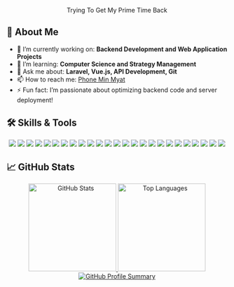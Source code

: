 <!--
## Hi there 👋
**phoneminmyat102/phoneminmyat102** is a ✨ _special_ ✨ repository because its `README.md` (this file) appears on your GitHub profile.

Here are some ideas to get you started:

- 🔭 I’m currently working on ...
- 🌱 I’m currently learning ...
- 👯 I’m looking to collaborate on ...
- 🤔 I’m looking for help with ...
- 💬 Ask me about ...
- 📫 How to reach me: ...
- 😄 Pronouns: ...
- ⚡ Fun fact: ...
-->
<div align="center">
  <p>Trying To Get My Prime Time Back</p>
</div>

## 🚀 About Me
- 🔭 I’m currently working on: **Backend Development and Web Application Projects**
- 🌱 I’m learning: **Computer Science and Strategy Management**
- 💬 Ask me about: **Laravel, Vue.js, API Development, Git**
- 📫 How to reach me: [Phone Min Myat](mailto:phoneminmyat102115@gmail.com)
- ⚡ Fun fact: I’m passionate about optimizing backend code and server deployment!

## 🛠️ Skills & Tools
<div align="center">
  <img src="https://img.shields.io/badge/-HTML5-E34F26?style=flat-square&logo=html5&logoColor=white"/>
  <img src="https://img.shields.io/badge/-CSS3-1572B6?style=flat-square&logo=css3"/>
  <img src="https://img.shields.io/badge/-Bootstrap-7952B3?style=flat-square&logo=bootstrap&logoColor=white"/>
  <img src="https://img.shields.io/badge/-TailwindCSS-38B2AC?style=flat-square&logo=tailwind-css"/>
  <img src="https://img.shields.io/badge/-JavaScript-F7DF1E?style=flat-square&logo=javascript&logoColor=black"/>
  <img src="https://img.shields.io/badge/-jQuery-0769AD?style=flat-square&logo=jquery&logoColor=white"/>
  <img src="https://img.shields.io/badge/-Ajax-0033CC?style=flat-square&logo=javascript&logoColor=white"/>
  <img src="https://img.shields.io/badge/-Vue.js-4FC08D?style=flat-square&logo=vue.js&logoColor=white"/>
  <img src="https://img.shields.io/badge/-Vuex-41B883?style=flat-square&logo=vue.js&logoColor=white"/>
  <img src="https://img.shields.io/badge/-PHP-777BB4?style=flat-square&logo=php&logoColor=white"/>
  <img src="https://img.shields.io/badge/-Laravel-FB503B?style=flat-square&logo=laravel&logoColor=white"/>
  <img src="https://img.shields.io/badge/-Laravel%20Socialite-FB503B?style=flat-square&logo=laravel&logoColor=white"/>
  <img src="https://img.shields.io/badge/-Python-3776AB?style=flat-square&logo=python&logoColor=white"/>
  <img src="https://img.shields.io/badge/-Flask-000000?style=flat-square&logo=flask&logoColor=white"/>
  <img src="https://img.shields.io/badge/-MySQL-4479A1?style=flat-square&logo=mysql&logoColor=white"/>
  <img src="https://img.shields.io/badge/-API-FF5733?style=flat-square"/>
  <img src="https://img.shields.io/badge/-Postman-FF6C37?style=flat-square&logo=postman&logoColor=white"/>
  <img src="https://img.shields.io/badge/-Visual%20Studio%20Code-007ACC?style=flat-square&logo=visual-studio-code"/>
  <img src="https://img.shields.io/badge/-Git-F05032?style=flat-square&logo=git&logoColor=white"/>
  <img src="https://img.shields.io/badge/-Windows-0078D6?style=flat-square&logo=windows&logoColor=white"/>
  <img src="https://img.shields.io/badge/-Linux-FCC624?style=flat-square&logo=linux&logoColor=black"/>
  <img src="https://img.shields.io/badge/-AWS-232F3E?style=flat-square&logo=amazon-aws&logoColor=white"/>
  <img src="https://img.shields.io/badge/-Jira-0052CC?style=flat-square&logo=jira&logoColor=white"/>
  <img src="https://img.shields.io/badge/-Slack-4A154B?style=flat-square&logo=slack&logoColor=white"/>
  <img src="https://img.shields.io/badge/-Trello-0079BF?style=flat-square&logo=trello&logoColor=white"/>
</div>

## 📈 GitHub Stats

<div align="center">
  <a href="https://github.com/phoneminmyat102">
    <img height="200em" src="https://github-readme-stats.vercel.app/api?username=phoneminmyat102&show_icons=true&theme=radical" alt="GitHub Stats"/>
    <img height="200em" src="https://github-readme-stats.vercel.app/api/top-langs/?username=phoneminmyat102&layout=compact&langs_count=8&theme=radical" alt="Top Languages"/>
    <img src="https://github-profile-summary-cards.vercel.app/api/cards/profile-details?username=phoneminmyat102&theme=radical" alt="GitHub Profile Summary"/>
  </a>
</div>




